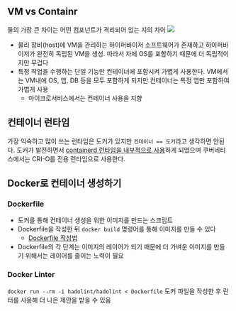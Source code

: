 ## VM vs Containr
둘의 가장 큰 차이는 어떤 컴포넌트가 격리되어 있는 지의 차이
![](https://i.imgur.com/Hh33QsW.png)
- 물리 장비(host)에 VM을 관리하는 하이퍼바이저 소프트웨어가 존재하고 하이퍼바이저가 완전히 독립된 VM을 생성. 따라서 자체 OS를 포함하기 때문에 더 독립적이지만 무겁다
- 특정 작업을 수행하는 단일 기능만 컨테이너에 포함시켜 가볍게 사용한다. VM에서는 VM내에 OS, 앱, DB 등을 모두 포함하게 되지만 컨테이너는 특정 앱만 포함하여 가볍게 사용
	- 마이크로서비스에서는 컨테이너 사용을 지향


## 컨테이너 런타임
가장 익숙하고 많이 쓰는 런타임은 도커가 있지만 `컨테이너 == 도커`라고 생각하면 안된다.
도커가 발전하면서 [containerd 런타임을 내부적으로 사용](https://gngsn.tistory.com/128)하게 되었으며 쿠버네티스에서는 CRI-O를 전용 런타임으로 사용한다.


## Docker로 컨테이너 생성하기
### Dockerfile
- 도커를 통해 컨테이너 생성을 위한 이미지를 만드는 스크립트
- Dockerfile을 작성한 뒤 `docker build` 명령어를 통해 이미지를 만들 수 있다
	- [Dockerfile 작성법](https://docs.docker.com/engine/reference/builder/)
- Dockerfile의 각 단계는 이미지의 레이어가 되기 때문에 더 가벼운 이미지를 만들기 위해서는 레이어를 줄이는 노력이 필요

### Docker Linter
`docker run --rm -i hadolint/hadolint < Dockerfile`
도커 파일을 작성한 후 린터를 사용해 더 나은 제안을 받을 수 있음